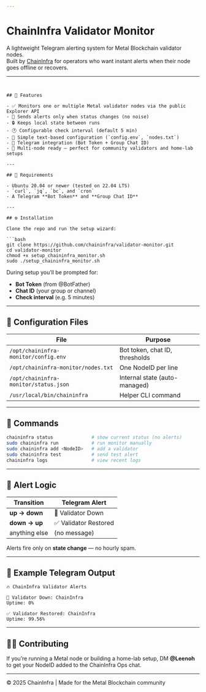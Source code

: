 ```yaml
---

````
# ChainInfra Validator Monitor

A lightweight Telegram alerting system for Metal Blockchain validator nodes.  
Built by [ChainInfra](https://chaininfra.net) for operators who want instant alerts when their node goes offline or recovers.

---
```


## 🚀 Features

- ✅ Monitors one or multiple Metal validator nodes via the public Explorer API  
- 🚨 Sends alerts only when status changes (no noise)  
- 🔒 Keeps local state between runs  
- 🕐 Configurable check interval (default 5 min)  
- 📄 Simple text-based configuration (`config.env`, `nodes.txt`)  
- 💬 Telegram integration (Bot Token + Group Chat ID)  
- 👥 Multi-node ready — perfect for community validators and home-lab setups  

---

## 🧰 Requirements

- Ubuntu 20.04 or newer (tested on 22.04 LTS)  
- `curl`, `jq`, `bc`, and `cron`  
- A Telegram **Bot Token** and **Group Chat ID**

---

## ⚙️ Installation

Clone the repo and run the setup wizard:

```bash
git clone https://github.com/chaininfra/validator-monitor.git
cd validator-monitor
chmod +x setup_chaininfra_monitor.sh
sudo ./setup_chaininfra_monitor.sh
````

During setup you’ll be prompted for:

* **Bot Token** (from @BotFather)
* **Chat ID** (your group or channel)
* **Check interval** (e.g. 5 minutes)

---

## 🧩 Configuration Files

| File                                  | Purpose                        |
| ------------------------------------- | ------------------------------ |
| `/opt/chaininfra-monitor/config.env`  | Bot token, chat ID, thresholds |
| `/opt/chaininfra-monitor/nodes.txt`   | One NodeID per line            |
| `/opt/chaininfra-monitor/status.json` | Internal state (auto-managed)  |
| `/usr/local/bin/chaininfra`           | Helper CLI command             |

---

## 🧠 Commands

```bash
chaininfra status              # show current status (no alerts)
sudo chaininfra run            # run monitor manually
sudo chaininfra add <NodeID>   # add a validator
sudo chaininfra test           # send test alert
chaininfra logs                # view recent logs
```

---

## 🔔 Alert Logic

| Transition    | Telegram Alert       |
| ------------- | -------------------- |
| **up → down** | 🚨 Validator Down    |
| **down → up** | ✅ Validator Restored |
| anything else | (no message)         |

Alerts fire only on **state change** — no hourly spam.

---

## 🧱 Example Telegram Output

```
🔥 ChainInfra Validator Alerts

🚨 Validator Down: ChainInfra
Uptime: 0%

✅ Validator Restored: ChainInfra
Uptime: 99.56%
```

---

## 🧑‍💻 Contributing

If you’re running a Metal node or building a home-lab setup, DM **@Leenoh** to get your NodeID added to the ChainInfra Ops chat.

---

© 2025 ChainInfra | Made for the Metal Blockchain community


